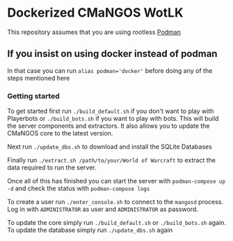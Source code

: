 # Dockerized CMaNGOS WotLK

This repository assumes that you are using rootless [Podman](https://github.com/containers/podman)

## If you insist on using docker instead of podman
In that case you can run `alias podman='docker'` before doing any of the steps mentioned here

### Getting started

To get started first run `./build_default.sh` if you don't want to play with Playerbots or `./build_bots.sh` if you want to play with bots.
This will build the server components and extractors. It also allows you to update the CMaNGOS core to the latest version.

Next run `./update_dbs.sh` to download and install the SQLite Databases

Finally run `./extract.sh /path/to/your/World of Warcraft` to extract the data required to run the server.

Once all of this has finished you can start the server with `podman-compose up -d` and check the status with `podman-compose logs`

To create a user run `./enter_console.sh` to connect to the `mangosd` process. Log in with `ADMINISTRATOR` as user and `ADMINISTRATOR` as password.

To update the core simply run `./build_default.sh` or `./build_bots.sh` again.
To update the database simply run `./update_dbs.sh` again
